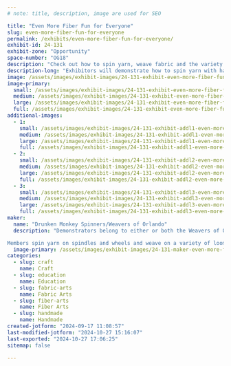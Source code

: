```yaml
---
# note: title, description, image are used for SEO

title: "Even More Fiber Fun for Everyone"
slug: even-more-fiber-fun-for-everyone
permalink: /exhibits/even-more-fiber-fun-for-everyone/
exhibit-id: 24-131
exhibit-zone: "Opportunity"
space-number: "OG18"
description: "Check out how to spin yarn, weave fabric and the variety of items that can be made with yarn!"
description-long: "Exhibitors will demonstrate how to spin yarn with hand spindles and wheels, weave fabric, knit/crochet with yarn, and other crafts that use yarn.  There will be many items to see/touch made from handspun yarn and/or woven fabric.  There will also be a simple free takeaway activity for children."
image: /assets/images/exhibit-images/24-131-exhibit-even-more-fiber-fun-for-everyone-weaving-on-triangle-loom-large.jpeg
image-primary: 
  small: /assets/images/exhibit-images/24-131-exhibit-even-more-fiber-fun-for-everyone-weaving-on-triangle-loom-small.jpeg
  medium: /assets/images/exhibit-images/24-131-exhibit-even-more-fiber-fun-for-everyone-weaving-on-triangle-loom-medium.jpeg
  large: /assets/images/exhibit-images/24-131-exhibit-even-more-fiber-fun-for-everyone-weaving-on-triangle-loom-large.jpeg
  full: /assets/images/exhibit-images/24-131-exhibit-even-more-fiber-fun-for-everyone-weaving-on-triangle-loom-full.jpeg
additional-images: 
  - 1:
    small: /assets/images/exhibit-images/24-131-exhibit-addl1-even-more-fiber-fun-for-everyone-day-8-at-drunken-monkey-spindle-small.jpg
    medium: /assets/images/exhibit-images/24-131-exhibit-addl1-even-more-fiber-fun-for-everyone-day-8-at-drunken-monkey-spindle-medium.jpg
    large: /assets/images/exhibit-images/24-131-exhibit-addl1-even-more-fiber-fun-for-everyone-day-8-at-drunken-monkey-spindle-large.jpg
    full: /assets/images/exhibit-images/24-131-exhibit-addl1-even-more-fiber-fun-for-everyone-day-8-at-drunken-monkey-spindle-full.jpg
  - 2:
    small: /assets/images/exhibit-images/24-131-exhibit-addl2-even-more-fiber-fun-for-everyone-me-holding-sparky-mf2019-small.jpeg
    medium: /assets/images/exhibit-images/24-131-exhibit-addl2-even-more-fiber-fun-for-everyone-me-holding-sparky-mf2019-medium.jpeg
    large: /assets/images/exhibit-images/24-131-exhibit-addl2-even-more-fiber-fun-for-everyone-me-holding-sparky-mf2019-large.jpeg
    full: /assets/images/exhibit-images/24-131-exhibit-addl2-even-more-fiber-fun-for-everyone-me-holding-sparky-mf2019-full.jpeg
  - 3:
    small: /assets/images/exhibit-images/24-131-exhibit-addl3-even-more-fiber-fun-for-everyone-stinky-models-rh-woven-scarf-cropped-small.jpg
    medium: /assets/images/exhibit-images/24-131-exhibit-addl3-even-more-fiber-fun-for-everyone-stinky-models-rh-woven-scarf-cropped-medium.jpg
    large: /assets/images/exhibit-images/24-131-exhibit-addl3-even-more-fiber-fun-for-everyone-stinky-models-rh-woven-scarf-cropped-large.jpg
    full: /assets/images/exhibit-images/24-131-exhibit-addl3-even-more-fiber-fun-for-everyone-stinky-models-rh-woven-scarf-cropped-full.jpg
maker: 
  name: "Drunken Monkey Spinners/Weavers of Orlando"
  description: "Demonstrators belong to either or both the Weavers of Orlando or the Drunken Monkey Spinning group.  WoO celebrated its 75th anniversary several years ago, and has regular meetings, classes for a variety of fiber crafts, and demonstrates at several events a year.  The Drunken Monkey Spinners meet once at month at the Drunken Monkey Coffee Shop.

Members spin yarn on spindles and wheels and weave on a variety of looms.  They produce many items such as woven towels, shawls, bags, socks, etc.  They do other fiber arts such as knit, crochet, kumihimo, macrame, beading, basketry, etc."
  image-primary: /assets/images/exhibit-images/24-131-maker-even-more-fiber-fun-for-everyone-dolls-do-kumihimo-and-weave-for-mf-medium.jpeg
categories: 
  - slug: craft
    name: Craft
  - slug: education
    name: Education
  - slug: fabric-arts
    name: Fabric Arts
  - slug: fiber-arts
    name: Fiber Arts
  - slug: handmade
    name: Handmade
created-jotform: "2024-09-17 11:08:57"
last-modified-jotform: "2024-10-27 15:16:07"
last-exported: "2024-10-27 17:06:25"
sitemap: false

---
```

